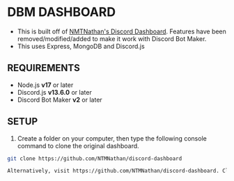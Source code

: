 # DBM DASHBOARD
- This is built off of [NMTNathan's Discord Dashboard](https://github.com/NTMNathan/discord-dashboard). Features have been removed/modified/added to make it work with Discord Bot Maker.
- This uses Express, MongoDB and Discord.js

## REQUIREMENTS
- Node.js **v17** or later
- Discord.js **v13.6.0** or later
- Discord Bot Maker **v2** or later

## SETUP
1.  Create a folder on your computer, then type the following console command to clone the original dashboard.
```bash
git clone https://github.com/NTMNathan/discord-dashboard
```
```bash
Alternatively, visit https://github.com/NTMNathan/discord-dashboard. Click 'Code' and 'Download Zip'
```


